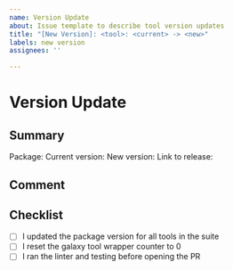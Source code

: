 ```yaml
---
name: Version Update
about: Issue template to describe tool version updates
title: "[New Version]: <tool>: <current> -> <new>"
labels: new version
assignees: ''

---
```


# Version Update
## Summary
Package:
Current version:
New version:
Link to release:

## Comment

## Checklist
- [ ] I updated the package version for all tools in the suite
- [ ] I reset the galaxy tool wrapper counter to 0
- [ ] I ran the linter and testing before opening the PR
